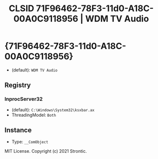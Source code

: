 ﻿---
title: "CLSID 71F96462-78F3-11d0-A18C-00A0C9118956 | WDM TV Audio"
excerpt: What is COM-Object CLSID 71F96462-78F3-11d0-A18C-00A0C9118956?
---

# {71F96462-78F3-11d0-A18C-00A0C9118956}

* (default): `WDM TV Audio`

## Registry


### InprocServer32

* (default): `C:\Windows\System32\ksxbar.ax`
* ThreadingModel: `Both`

## Instance

* Type: `__ComObject`

MIT License. Copyright (c) 2021 Strontic.


